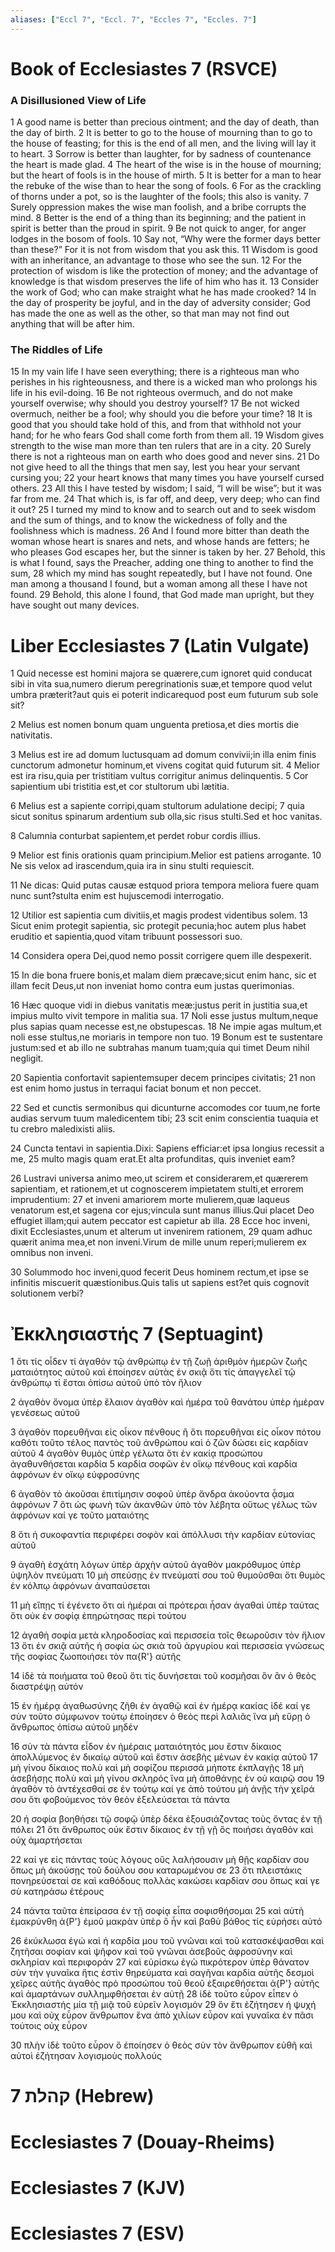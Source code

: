 ```yaml
---
aliases: ["Eccl 7", "Eccl. 7", "Eccles 7", "Eccles. 7"]
---
```



# Book of Ecclesiastes 7 (RSVCE)

### A Disillusioned View of Life
1 A good name is better than precious ointment; and the day of death, than the day of birth.
2 It is better to go to the house of mourning than to go to the house of feasting; for this is the end of all men, and the living will lay it to heart.
3 Sorrow is better than laughter, for by sadness of countenance the heart is made glad.
4 The heart of the wise is in the house of mourning; but the heart of fools is in the house of mirth.
5 It is better for a man to hear the rebuke of the wise than to hear the song of fools.
6 For as the crackling of thorns under a pot, so is the laughter of the fools; this also is vanity.
7 Surely oppression makes the wise man foolish, and a bribe corrupts the mind.
8 Better is the end of a thing than its beginning; and the patient in spirit is better than the proud in spirit.
9 Be not quick to anger, for anger lodges in the bosom of fools.
10 Say not, “Why were the former days better than these?” For it is not from wisdom that you ask this.
11 Wisdom is good with an inheritance, an advantage to those who see the sun.
12 For the protection of wisdom is like the protection of money; and the advantage of knowledge is that wisdom preserves the life of him who has it.
13 Consider the work of God; who can make straight what he has made crooked?
14 In the day of prosperity be joyful, and in the day of adversity consider; God has made the one as well as the other, so that man may not find out anything that will be after him.
### The Riddles of Life
15 In my vain life I have seen everything; there is a righteous man who perishes in his righteousness, and there is a wicked man who prolongs his life in his evil-doing.
16 Be not righteous overmuch, and do not make yourself overwise; why should you destroy yourself?
17 Be not wicked overmuch, neither be a fool; why should you die before your time?
18 It is good that you should take hold of this, and from that withhold not your hand; for he who fears God shall come forth from them all.
19 Wisdom gives strength to the wise man more than ten rulers that are in a city.
20 Surely there is not a righteous man on earth who does good and never sins.
21 Do not give heed to all the things that men say, lest you hear your servant cursing you;
22 your heart knows that many times you have yourself cursed others.
23 All this I have tested by wisdom; I said, “I will be wise”; but it was far from me.
24 That which is, is far off, and deep, very deep; who can find it out?
25 I turned my mind to know and to search out and to seek wisdom and the sum of things, and to know the wickedness of folly and the foolishness which is madness.
26 And I found more bitter than death the woman whose heart is snares and nets, and whose hands are fetters; he who pleases God escapes her, but the sinner is taken by her.
27 Behold, this is what I found, says the Preacher, adding one thing to another to find the sum,
28 which my mind has sought repeatedly, but I have not found. One man among a thousand I found, but a woman among all these I have not found.
29 Behold, this alone I found, that God made man upright, but they have sought out many devices.


# Liber Ecclesiastes 7 (Latin Vulgate)

1 Quid necesse est homini majora se quærere,cum ignoret quid conducat sibi in vita sua,numero dierum peregrinationis suæ,et tempore quod velut umbra præterit?aut quis ei poterit indicarequod post eum futurum sub sole sit?

2 Melius est nomen bonum quam unguenta pretiosa,et dies mortis die nativitatis.

3 Melius est ire ad domum luctusquam ad domum convivii;in illa enim finis cunctorum admonetur hominum,et vivens cogitat quid futurum sit.
4 Melior est ira risu,quia per tristitiam vultus corrigitur animus delinquentis.
5 Cor sapientium ubi tristitia est,et cor stultorum ubi lætitia.

6 Melius est a sapiente corripi,quam stultorum adulatione decipi;
7 quia sicut sonitus spinarum ardentium sub olla,sic risus stulti.Sed et hoc vanitas.

8 Calumnia conturbat sapientem,et perdet robur cordis illius.

9 Melior est finis orationis quam principium.Melior est patiens arrogante.
10 Ne sis velox ad irascendum,quia ira in sinu stulti requiescit.

11 Ne dicas: Quid putas causæ estquod priora tempora meliora fuere quam nunc sunt?stulta enim est hujuscemodi interrogatio.

12 Utilior est sapientia cum divitiis,et magis prodest videntibus solem.
13 Sicut enim protegit sapientia, sic protegit pecunia;hoc autem plus habet eruditio et sapientia,quod vitam tribuunt possessori suo.

14 Considera opera Dei,quod nemo possit corrigere quem ille despexerit.

15 In die bona fruere bonis,et malam diem præcave;sicut enim hanc, sic et illam fecit Deus,ut non inveniat homo contra eum justas querimonias.

16 Hæc quoque vidi in diebus vanitatis meæ:justus perit in justitia sua,et impius multo vivit tempore in malitia sua.
17 Noli esse justus multum,neque plus sapias quam necesse est,ne obstupescas.
18 Ne impie agas multum,et noli esse stultus,ne moriaris in tempore non tuo.
19 Bonum est te sustentare justum:sed et ab illo ne subtrahas manum tuam;quia qui timet Deum nihil negligit.

20 Sapientia confortavit sapientemsuper decem principes civitatis;
21 non est enim homo justus in terraqui faciat bonum et non peccet.

22 Sed et cunctis sermonibus qui dicunturne accomodes cor tuum,ne forte audias servum tuum maledicentem tibi;
23 scit enim conscientia tuaquia et tu crebro maledixisti aliis.

24 Cuncta tentavi in sapientia.Dixi: Sapiens efficiar:et ipsa longius recessit a me,
25 multo magis quam erat.Et alta profunditas, quis inveniet eam?

26 Lustravi universa animo meo,ut scirem et considerarem,et quærerem sapientiam, et rationem,et ut cognoscerem impietatem stulti,et errorem imprudentium:
27 et inveni amariorem morte mulierem,quæ laqueus venatorum est,et sagena cor ejus;vincula sunt manus illius.Qui placet Deo effugiet illam;qui autem peccator est capietur ab illa.
28 Ecce hoc inveni, dixit Ecclesiastes,unum et alterum ut invenirem rationem,
29 quam adhuc quærit anima mea,et non inveni.Virum de mille unum reperi;mulierem ex omnibus non inveni.

30 Solummodo hoc inveni,quod fecerit Deus hominem rectum,et ipse se infinitis miscuerit quæstionibus.Quis talis ut sapiens est?et quis cognovit solutionem verbi?


# Ἐκκλησιαστής 7 (Septuagint)

1 ὅτι τίς οἶδεν τί ἀγαθὸν τῷ ἀνθρώπῳ ἐν τῇ ζωῇ ἀριθμὸν ἡμερῶν ζωῆς ματαιότητος αὐτοῦ καὶ ἐποίησεν αὐτὰς ἐν σκιᾷ ὅτι τίς ἀπαγγελεῖ τῷ ἀνθρώπῳ τί ἔσται ὀπίσω αὐτοῦ ὑπὸ τὸν ἥλιον

2 ἀγαθὸν ὄνομα ὑπὲρ ἔλαιον ἀγαθὸν καὶ ἡμέρα τοῦ θανάτου ὑπὲρ ἡμέραν γενέσεως αὐτοῦ

3 ἀγαθὸν πορευθῆναι εἰς οἶκον πένθους ἢ ὅτι πορευθῆναι εἰς οἶκον πότου καθότι τοῦτο τέλος παντὸς τοῦ ἀνθρώπου καὶ ὁ ζῶν δώσει εἰς καρδίαν αὐτοῦ
4 ἀγαθὸν θυμὸς ὑπὲρ γέλωτα ὅτι ἐν κακίᾳ προσώπου ἀγαθυνθήσεται καρδία
5 καρδία σοφῶν ἐν οἴκῳ πένθους καὶ καρδία ἀφρόνων ἐν οἴκῳ εὐφροσύνης

6 ἀγαθὸν τὸ ἀκοῦσαι ἐπιτίμησιν σοφοῦ ὑπὲρ ἄνδρα ἀκούοντα ᾆσμα ἀφρόνων
7 ὅτι ὡς φωνὴ τῶν ἀκανθῶν ὑπὸ τὸν λέβητα οὕτως γέλως τῶν ἀφρόνων καί γε τοῦτο ματαιότης

8 ὅτι ἡ συκοφαντία περιφέρει σοφὸν καὶ ἀπόλλυσι τὴν καρδίαν εὐτονίας αὐτοῦ

9 ἀγαθὴ ἐσχάτη λόγων ὑπὲρ ἀρχὴν αὐτοῦ ἀγαθὸν μακρόθυμος ὑπὲρ ὑψηλὸν πνεύματι
10 μὴ σπεύσῃς ἐν πνεύματί σου τοῦ θυμοῦσθαι ὅτι θυμὸς ἐν κόλπῳ ἀφρόνων ἀναπαύσεται

11 μὴ εἴπῃς τί ἐγένετο ὅτι αἱ ἡμέραι αἱ πρότεραι ἦσαν ἀγαθαὶ ὑπὲρ ταύτας ὅτι οὐκ ἐν σοφίᾳ ἐπηρώτησας περὶ τούτου

12 ἀγαθὴ σοφία μετὰ κληροδοσίας καὶ περισσεία τοῖς θεωροῦσιν τὸν ἥλιον
13 ὅτι ἐν σκιᾷ αὐτῆς ἡ σοφία ὡς σκιὰ τοῦ ἀργυρίου καὶ περισσεία γνώσεως τῆς σοφίας ζωοποιήσει τὸν πα{R'} αὐτῆς

14 ἰδὲ τὰ ποιήματα τοῦ θεοῦ ὅτι τίς δυνήσεται τοῦ κοσμῆσαι ὃν ἂν ὁ θεὸς διαστρέψῃ αὐτόν

15 ἐν ἡμέρᾳ ἀγαθωσύνης ζῆθι ἐν ἀγαθῷ καὶ ἐν ἡμέρᾳ κακίας ἰδέ καί γε σὺν τοῦτο σύμφωνον τούτῳ ἐποίησεν ὁ θεὸς περὶ λαλιᾶς ἵνα μὴ εὕρῃ ὁ ἄνθρωπος ὀπίσω αὐτοῦ μηδέν

16 σὺν τὰ πάντα εἶδον ἐν ἡμέραις ματαιότητός μου ἔστιν δίκαιος ἀπολλύμενος ἐν δικαίῳ αὐτοῦ καὶ ἔστιν ἀσεβὴς μένων ἐν κακίᾳ αὐτοῦ
17 μὴ γίνου δίκαιος πολὺ καὶ μὴ σοφίζου περισσά μήποτε ἐκπλαγῇς
18 μὴ ἀσεβήσῃς πολὺ καὶ μὴ γίνου σκληρός ἵνα μὴ ἀποθάνῃς ἐν οὐ καιρῷ σου
19 ἀγαθὸν τὸ ἀντέχεσθαί σε ἐν τούτῳ καί γε ἀπὸ τούτου μὴ ἀνῇς τὴν χεῖρά σου ὅτι φοβούμενος τὸν θεὸν ἐξελεύσεται τὰ πάντα

20 ἡ σοφία βοηθήσει τῷ σοφῷ ὑπὲρ δέκα ἐξουσιάζοντας τοὺς ὄντας ἐν τῇ πόλει
21 ὅτι ἄνθρωπος οὐκ ἔστιν δίκαιος ἐν τῇ γῇ ὃς ποιήσει ἀγαθὸν καὶ οὐχ ἁμαρτήσεται

22 καί γε εἰς πάντας τοὺς λόγους οὓς λαλήσουσιν μὴ θῇς καρδίαν σου ὅπως μὴ ἀκούσῃς τοῦ δούλου σου καταρωμένου σε
23 ὅτι πλειστάκις πονηρεύσεταί σε καὶ καθόδους πολλὰς κακώσει καρδίαν σου ὅπως καί γε σὺ κατηράσω ἑτέρους

24 πάντα ταῦτα ἐπείρασα ἐν τῇ σοφίᾳ εἶπα σοφισθήσομαι
25 καὶ αὐτὴ ἐμακρύνθη ἀ{P'} ἐμοῦ μακρὰν ὑπὲρ ὃ ἦν καὶ βαθὺ βάθος τίς εὑρήσει αὐτό

26 ἐκύκλωσα ἐγώ καὶ ἡ καρδία μου τοῦ γνῶναι καὶ τοῦ κατασκέψασθαι καὶ ζητῆσαι σοφίαν καὶ ψῆφον καὶ τοῦ γνῶναι ἀσεβοῦς ἀφροσύνην καὶ σκληρίαν καὶ περιφοράν
27 καὶ εὑρίσκω ἐγὼ πικρότερον ὑπὲρ θάνατον σὺν τὴν γυναῖκα ἥτις ἐστὶν θηρεύματα καὶ σαγῆναι καρδία αὐτῆς δεσμοὶ χεῖρες αὐτῆς ἀγαθὸς πρὸ προσώπου τοῦ θεοῦ ἐξαιρεθήσεται ἀ{P'} αὐτῆς καὶ ἁμαρτάνων συλλημφθήσεται ἐν αὐτῇ
28 ἰδὲ τοῦτο εὗρον εἶπεν ὁ Ἐκκλησιαστής μία τῇ μιᾷ τοῦ εὑρεῖν λογισμόν
29 ὃν ἔτι ἐζήτησεν ἡ ψυχή μου καὶ οὐχ εὗρον ἄνθρωπον ἕνα ἀπὸ χιλίων εὗρον καὶ γυναῖκα ἐν πᾶσι τούτοις οὐχ εὗρον

30 πλὴν ἰδὲ τοῦτο εὗρον ὃ ἐποίησεν ὁ θεὸς σὺν τὸν ἄνθρωπον εὐθῆ καὶ αὐτοὶ ἐζήτησαν λογισμοὺς πολλούς


# 7 קהלת (Hebrew)


# Ecclesiastes 7 (Douay-Rheims)


# Ecclesiastes 7 (KJV)


# Ecclesiastes 7 (ESV)

